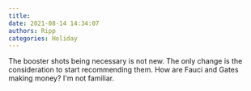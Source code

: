```yaml
---
title: 
date: 2021-08-14 14:34:07
authors: Ripp
categories: Holiday
---
```


 The booster shots being necessary is not new.  The only change is the consideration to start recommending them.  How are Fauci and Gates making money? I'm not familiar.
